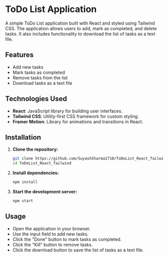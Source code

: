 # ToDo List Application

A simple ToDo List application built with React and styled using Tailwind CSS. The application allows users to add, mark as completed, and delete tasks. It also includes functionality to download the list of tasks as a text file.

## Features

- Add new tasks
- Mark tasks as completed
- Remove tasks from the list
- Download tasks as a text file

## Technologies Used

- **React**: JavaScript library for building user interfaces.
- **Tailwind CSS**: Utility-first CSS framework for custom styling.
- **Framer Motion**: Library for animations and transitions in React.

## Installation

1. **Clone the repository:**

    ```bash
    git clone https://github.com/SuyashSharma1710/ToDoList_React_Tailwind.git
    cd ToDoList_React_Tailwind
    ```

2. **Install dependencies:**

    ```bash
    npm install
    ```

3. **Start the development server:**

    ```bash
    npm start
    ```

## Usage

- Open the application in your browser.
- Use the input field to add new tasks.
- Click the "Done" button to mark tasks as completed.
- Click the "Kill" button to remove tasks.
- Click the download button to save the list of tasks as a text file.
